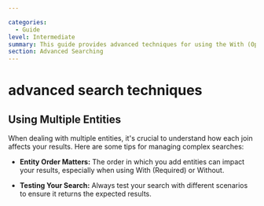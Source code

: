 ```yaml
---

categories:
  - Guide
level: Intermediate
summary: This guide provides advanced techniques for using the With (Optional), With (Required), and Without options in CiviCRM searches.
section: Advanced Searching
---
```


# advanced search techniques

## Using Multiple Entities

When dealing with multiple entities, it's crucial to understand how each join affects your results. Here are some tips for managing complex searches:

- **Entity Order Matters:** The order in which you add entities can impact your results, especially when using With (Required) or Without.

- **Testing Your Search:** Always test your search with different scenarios to ensure it returns the expected results.

